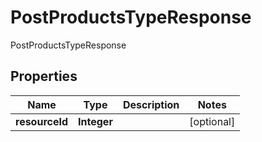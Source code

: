 

# PostProductsTypeResponse

PostProductsTypeResponse

## Properties

| Name | Type | Description | Notes |
|------------ | ------------- | ------------- | -------------|
|**resourceId** | **Integer** |  |  [optional] |



